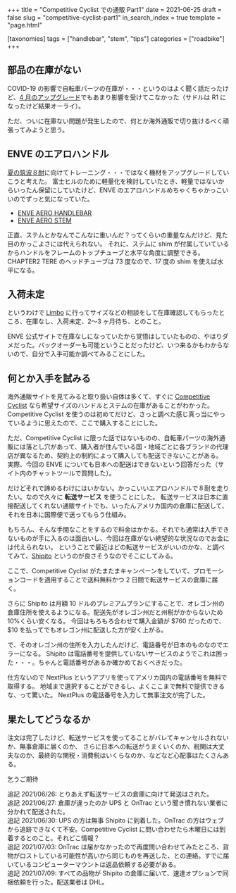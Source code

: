 +++
title = "Competitive Cyclist での通販 Part1"
date = 2021-06-25
draft = false
slug = "competitive-cyclist-part1"
in_search_index = true
template = "page.html"

[taxonomies]
tags = ["handlebar", "stem", "tips"]
categories = ["roadbike"]
+++

## 部品の在庫がない

COVID-19 の影響で自転車パーツの在庫が・・・というのはよく聞く話だったけど、[4 月のアップグレード](https://blog.endflow.net/bike-upgrade-202104/)でもあまり影響を受けてこなかった（サドルは R1 になったけど結果オーライ）。

ただ、ついに在庫ない問題が発生したので、何とか海外通販で切り抜けるべく頑張ってみようと思う。

<!-- more -->

## ENVE のエアロハンドル

[夏の筑波８耐](https://www.jccerc.info/HTML/SUMMER.html)に向けてトレーニング・・・ではなく機材をアップグレードしていこうと考えた。
富士ヒルのために軽量化を検討していたとき、軽量ではないからいったん保留にしていたけど、ENVE のエアロハンドルめちゃくちゃかっこいいのでずっと気になっていた。

- [ENVE AERO HANDLEBAR](https://www.enve.com/product/aero-handlebar/)
- [ENVE AERO STEM](https://www.enve.com/product/aero-stem/)

正直、ステムとかなんでこんなに重いんだ？ってくらいの重量なんだけど、見た目のかっこよさには代えられない。
それに、ステムに shim が付属していているからハンドルをフレームのトップチューブと水平な角度に調整できる。
CHAPTER2 TERE のヘッドチューブは 73 度なので、17 度の shim を使えば水平になる。

## 入荷未定

というわけで [Limbo](https://www.limbocycling.com/) に行ってサイズなどの相談をして在庫確認してもらったところ、在庫なし、入荷未定、2〜3 ヶ月待ち、とのこと。

ENVE 公式サイトで在庫なしになっていたから覚悟はしていたものの、やはりダメだった。バックオーダーも可能ということだったけど、いつ来るかもわからないので、自分で入手可能か調べてみることにした。

## 何とか入手を試みる

海外通販サイトを見てみると取り扱い自体は多くて、すぐに [Competitive Cyclist](https://www.competitivecyclist.com/) なら希望サイズのハンドルとステムの在庫があることがわかった。
Competitive Cyclist を使うのは初めてだけど、さっと調べた感じ真っ当にやっているように思えたので、ここで購入することにした。

ただ、Competitive Cyclist に限った話ではないものの、自転車パーツの海外通販には落とし穴があって、購入者が住んでいる国・地域ごとに各ブランドの代理店が異なるため、契約上の制約によって購入しても配送できないことがある。
実際、今回の ENVE についても日本への配送はできないという回答だった（サイト内のチャットツールで質問した）。

だけどそれで諦めるわけにはいかない。かっこいいエアロハンドルで８耐を走りたい。なので久々に **転送サービス** を使うことにした。
転送サービスは日本に直接配送してくれない通販サイトでも、いったんアメリカ国内の倉庫に配送して、それを日本に国際便で送ってもらう仕組み。

もちろん、そんな手間なことをするので料金はかかる。それでも通常は入手できないものが手に入るのは面白いし、今回は在庫がない絶望的な状況なのでお金には代えられない。
ということで最近はどの転送サービスがいいのかな、と調べてみて、[Shipito](https://www.shipito.com) というのが良さそうなのでそこにしてみる。

ここで、Competitive Cyclist がたまたまキャンペーンをしていて、プロモーションコードを適用することで送料無料かつ 2 日間で転送サービスの倉庫に届く。

さらに Shipito は月額 10 ドルのプレミアムプランにすることで、オレゴン州の倉庫住所を使えるようになる。配送先がオレゴン州だと州税がかからないため 10%くらい安くなる。
今回はもろもろ合わせて購入金額が $760 だったので、 $10 を払ってでもオレゴン州に配送した方が安く上がる。

で、そのオレゴン州の住所を入力したんだけど、電話番号が日本のものなのでエラーになる。
Shipito は電話番号を提供していないサービスのようでこれは困った・・・。ちゃんと電話番号があるか確かめておくべきだった。

仕方ないので NextPlus というアプリを使ってアメリカ国内の電話番号を無料で取得する。
地域まで選択することができるし、よくここまで無料で提供できるな、って驚いた。
NextPlus の電話番号を入力して無事注文が完了した。

## 果たしてどうなるか

注文は完了したけど、転送サービスを使ってることがバレてキャンセルされないか、無事倉庫に届くのか、
さらに日本への転送がうまくいくのか、税関は大丈夫なのか、最終的な関税・消費税はいくらなのか、などなど心配事はたくさんある。

乞うご期待

追記 2021/06/26: とりあえず転送サービスの倉庫に向けて発送はされた。  
追記 2021/06/27: 倉庫が違ったのか UPS と OnTrac という聞き慣れない業者に分かれて配送された。  
追記 2021/06/30: UPS の方は無事 Shipito に到着した。OnTrac の方はウェブから追跡できなくて不安。Competitive Cyclist に問い合わせたら木曜日には到着するとのこと。それどこ情報？  
追記 2021/07/03: OnTrac は届かなかったので再度問い合わせてみたところ、貨物がロストしている可能性が高いから同じものを再送した、との連絡。すでに届いているコンピューターマウントは返品依頼する必要がある。  
追記 2021/07/09: すべての品物が Shipito の倉庫に届いて、速達オプションで同梱依頼を行った。配送業者は DHL。

